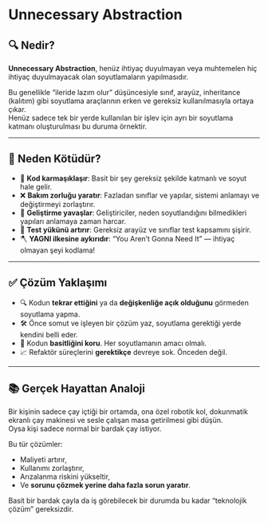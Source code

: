 # Unnecessary Abstraction

## 🔍 Nedir?

**Unnecessary Abstraction**, henüz ihtiyaç duyulmayan veya muhtemelen hiç ihtiyaç duyulmayacak olan soyutlamaların yapılmasıdır.

Bu genellikle “ileride lazım olur” düşüncesiyle sınıf, arayüz, inheritance (kalıtım) gibi soyutlama araçlarının erken ve gereksiz kullanılmasıyla ortaya çıkar.  
Henüz sadece tek bir yerde kullanılan bir işlev için ayrı bir soyutlama katmanı oluşturulması bu duruma örnektir.

---

## 🚫 Neden Kötüdür?

- 🧩 **Kod karmaşıklaşır**: Basit bir şey gereksiz şekilde katmanlı ve soyut hale gelir.
- ❌ **Bakım zorluğu yaratır**: Fazladan sınıflar ve yapılar, sistemi anlamayı ve değiştirmeyi zorlaştırır.
- 🐢 **Geliştirme yavaşlar**: Geliştiriciler, neden soyutlandığını bilmedikleri yapıları anlamaya zaman harcar.
- 🧪 **Test yükünü artırır**: Gereksiz arayüz ve sınıflar test kapsamını şişirir.
- 🪓 **YAGNI ilkesine aykırıdır**: “You Aren’t Gonna Need It” — ihtiyaç olmayan şeyi kodlama!

---

## ✅ Çözüm Yaklaşımı

- 🔍 Kodun **tekrar ettiğini** ya da **değişkenliğe açık olduğunu** görmeden soyutlama yapma.
- 🛠️ Önce somut ve işleyen bir çözüm yaz, soyutlama gerektiği yerde kendini belli eder.
- 🧼 Kodun **basitliğini koru**. Her soyutlamanın amacı olmalı.
- 📈 Refaktör süreçlerini **gerektikçe** devreye sok. Önceden değil.

---

## 📚 Gerçek Hayattan Analoji

Bir kişinin sadece çay içtiği bir ortamda, ona özel robotik kol, dokunmatik ekranlı çay makinesi ve sesle çalışan masa getirilmesi gibi düşün.  
Oysa kişi sadece normal bir bardak çay istiyor.

Bu tür çözümler:

- Maliyeti artırır,  
- Kullanımı zorlaştırır,  
- Arızalanma riskini yükseltir,  
- Ve **sorunu çözmek yerine daha fazla sorun yaratır**.

Basit bir bardak çayla da iş görebilecek bir durumda bu kadar “teknolojik çözüm” gereksizdir.
